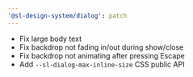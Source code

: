 ```yaml
---
'@sl-design-system/dialog': patch
---
```


- Fix large body text
- Fix backdrop not fading in/out during show/close
- Fix backdrop not animating after pressing Escape
- Add `--sl-dialog-max-inline-size` CSS public API
